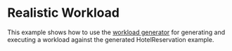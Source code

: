 # Realistic Workload

This example shows how to use the [workload generator](https://github.com/Blueprint-uServices/blueprint/tree/main/runtime/core/workload) for generating and executing a workload against the generated HotelReservation example.